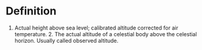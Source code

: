 # Definition

1.  Actual height above sea level; calibrated altitude corrected for air
    temperature. 2. The actual altitude of a celestial body above the
    celestial horizon. Usually called observed altitude.

